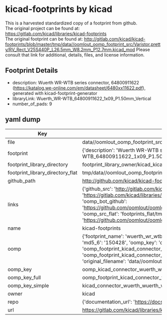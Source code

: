 # kicad-footprints by kicad  
This is a harvested standardized copy of a footprint from github.  
The original project can be found at:  
https://gitlab.com/kicad/libraries/kicad-footprints  
The original footprint can be found at:
http://gitlab.com/kicad/kicad-footprints/blob/master/tmp/data//oomlout_oomp_footprint_src/Varistor.pretty/RV_Rect_V25S440P_L26.5mm_W8.2mm_P12.7mm.kicad_mod
Please consult that link for additional, details, files, and license information.  
## Footprint Details
* description: Wuerth WR-WTB series connector, 64800911622 (https://katalog.we-online.com/em/datasheet/6480xx11622.pdf), generated with kicad-footprint-generator  
* libraryLink: Wuerth_WR-WTB_64800911622_1x09_P1.50mm_Vertical  
* number_of_pads: 9  
## yaml dump  
| Key | Value |  
| --- | --- |  
| file | data//oomlout_oomp_footprint_src/kicad-footprints/Connector_Wuerth.pretty/Wuerth_WR-WTB_64800911622_1x09_P1.50mm_Vertical.kicad_mod |  
| footprint | {'description': 'Wuerth WR-WTB series connector, 64800911622 (https://katalog.we-online.com/em/datasheet/6480xx11622.pdf), generated with kicad-footprint-generator', 'libraryLink': 'Wuerth_WR-WTB_64800911622_1x09_P1.50mm_Vertical', 'number_of_pads': 9} |  
| footprint_library_directory | footprint_library_owner/kicad_kicad-footprints/ |  
| footprint_library_directory_flat | tmp/data//oomlout_oomp_footprint_src/footprints_flat/kicad_connector_wuerth_wuerth_wr_wtb_64800911622_1x09_p1_50mm_vertical/working |  
| github_path | http://github.com/kicad/kicad-footprints/blob/master/tmp/data//oomlout_oomp_footprint_src/Connector_Wuerth.pretty/Wuerth_WR-WTB_64800911622_1x09_P1.50mm_Vertical.kicad_mod |  
| links | {'github_src': 'http://gitlab.com/kicad/kicad-footprints/blob/master/tmp/data//oomlout_oomp_footprint_src/Varistor.pretty/RV_Rect_V25S440P_L26.5mm_W8.2mm_P12.7mm.kicad_mod', 'github_src_repo': 'https://gitlab.com/kicad/libraries/kicad-footprints', 'oomp_bot': 'tmp/data//oomlout_oomp_footprint_src/footprints/kicad_connector_wuerth_wuerth_wr_wtb_64800911622_1x09_p1_50mm_vertical/working', 'oomp_bot_github': 'https://github.com/oomlout/oomlout_oomp_footprint_bot/tree/main/tmp/data//oomlout_oomp_footprint_src/footprints/kicad_connector_wuerth_wuerth_wr_wtb_64800911622_1x09_p1_50mm_vertical/working', 'oomp_src_flat': 'footprints_flat/tmp/data//oomlout_oomp_footprint_src/footprints_flat/kicad_connector_wuerth_wuerth_wr_wtb_64800911622_1x09_p1_50mm_vertical/working', 'oomp_src_flat_github': 'https://github.com/oomlout/oomlout_oomp_footprint_src/tree/main/tmp/data//oomlout_oomp_footprint_src/footprints_flat/kicad_connector_wuerth_wuerth_wr_wtb_64800911622_1x09_p1_50mm_vertical/working'} |  
| name | kicad-footprints |  
| oomp | {'footprint_name': 'wuerth_wr_wtb_64800911622_1x09_p1_50mm_vertical', 'library_name': 'connector_wuerth', 'md5': '15042836a3f201dd7a7d76c0db7da75a', 'md5_10': '15042836a3', 'md5_5': '15042', 'md5_6': '150428', 'oomp_key': 'oomp_kicad_connector_wuerth_wuerth_wr_wtb_64800911622_1x09_p1_50mm_vertical', 'oomp_key_extra': 'oomp_footprint_kicad_connector_wuerth_wuerth_wr_wtb_64800911622_1x09_p1_50mm_vertical', 'oomp_key_full': 'oomp_footprint_kicad_connector_wuerth_wuerth_wr_wtb_64800911622_1x09_p1_50mm_vertical_150428', 'oomp_key_simple': 'kicad_connector_wuerth_wuerth_wr_wtb_64800911622_1x09_p1_50mm_vertical', 'original_filename': 'data//oomlout_oomp_footprint_src/kicad-footprints/Connector_Wuerth.pretty/Wuerth_WR-WTB_64800911622_1x09_P1.50mm_Vertical.kicad_mod', 'owner_name': 'kicad'} |  
| oomp_key | oomp_kicad_connector_wuerth_wuerth_wr_wtb_64800911622_1x09_p1_50mm_vertical |  
| oomp_key_full | oomp_footprint_kicad_connector_wuerth_wuerth_wr_wtb_64800911622_1x09_p1_50mm_vertical |  
| oomp_key_simple | kicad_connector_wuerth_wuerth_wr_wtb_64800911622_1x09_p1_50mm_vertical |  
| owner | kicad |  
| repo | {'documentation_url': 'https://docs.github.com/rest/repos/repos#get-a-repository', 'message': 'Not Found'} |  
| url | https://gitlab.com/kicad/libraries/kicad-footprints |  

